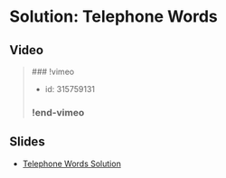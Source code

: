 
# Solution: Telephone Words



## Video

<blockquote>
### !vimeo

* id: 315759131

### !end-vimeo
</blockquote>



## Slides

* [Telephone Words Solution](https://docs.google.com/a/hackreactor.com/presentation/d/14v0Yp3WOaLBG1lqc-i3nAyfRN7SFDdVexW4JKKBUKww/embed?start=false&loop=false&delayms=3000)

